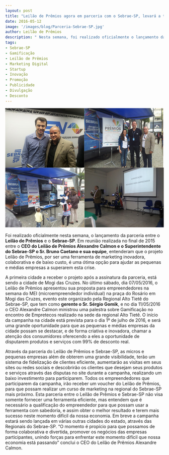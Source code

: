 ```yaml
---
layout: post
title: "Leilão de Prêmios agora em parceria com o Sebrae-SP, levará a todo o estado, uma ferramenta de marketing baseado no conceito de gamificação, com o objetivo de ajudar as pequenas e médias empresas a superarem esta crise de forma criativa e inovadora."
date: 2016-05-12
image: '/images/blog/Parceria-Sebrae-SP.jpg'
author: Leilão de Prêmios
description: " Nesta semana, foi realizado oficialmente o lançamento da parceria entre o Leilão de Prêmios e o Sebrae-SP. Em reunião realizada no final de 2015 entre o CEO do Leilão de Prêmios Alexandre Calmon e o Superintendente do Sebrae-SP o Sr. Bruno Caetano e sua equipe, entenderam que o projeto Leilão de Prêmios, por ser uma ferramenta de marketing inovadora, colaborativa e de baixo custo, é uma ótima opção para ajudar as pequenas e médias empresas a superarem esta crise."
tags:
- Sebrae-SP
- Gamificação
- Leilão de Prêmios
- Marketing Digital
- Startup
- Inovação
- Promoção
- Publicidade
- Divulgação
- Desconto
---
```


![Alt text](/images/blog/Parceria-Sebrae-SP.jpg "Parceria Leilão de Prêmios e Sebrae-SP.")



Foi realizado oficialmente nesta semana, o lançamento da parceria entre o <strong>Leilão de Prêmios</strong> e o <strong>Sebrae-SP</strong>. Em reunião realizada no final de 2015 entre o <strong>CEO do Leilão de Prêmios Alexandre Calmon e o Superintendente do Sebrae-SP o Sr. Bruno Caetano e sua equipe</strong>, entenderam que o projeto Leilão de Prêmios, por ser uma ferramenta de marketing inovadora, colaborativa e de baixo custo, é uma ótima opção para ajudar as pequenas e médias empresas a superarem esta crise.

A primeira cidade a receber o projeto após a assinatura da parceria, está sendo a cidade de Mogi das Cruzes. No último sábado, dia 07/05/2016, o Leilão de Prêmios apresentou sua proposta para empreendedores na semana do MEI (microempreendedor individual) na praça do Rosário em Mogi das Cruzes, evento este organizado pela Regional Alto Tietê do Sebrae-SP, que tem como <strong>gerente o Sr. Sérgio Gomik</strong>, e no dia 11/05/2016 o CEO Alexandre Calmon ministrou uma palestra sobre Gamificação no encontro de Empretecos realizado na sede da regional Alto Tietê. O início da campanha na cidade está prevista para o dia 1º de julho de 2016, e será uma grande oportunidade para que as pequenas e médias empresas da cidade possam se destacar, e de forma criativa e inovadora, chamar a atenção dos consumidores oferecendo a eles a oportunidade de disputarem produtos e serviços com 99% de desconto real. 

Através da parceria do Leilão de Prêmios e Sebrae-SP, as micros e pequenas empresas além de obterem uma grande visibilidade, terão um sistema de fidelização de clientes eficiente, aumentarão as visitas em seus sites ou redes sociais e descobrirão os clientes que desejam seus produtos e serviços através das disputas no site durante a campanha, realizando um baixo investimento para participarem. Todos os empreendedores que participarem da campanha, irão receber um voucher do Leilão de Prêmios, para que possam realizar um curso de marketing na regional do Sebrae-SP mais próximo. Esta parceria entre o Leilão de Prêmios e Sebrae-SP não visa somente fornecer uma ferramenta eficiente, mas entendem que é necessário a qualificação do empreendedor para que possam usar a ferramenta com sabedoria, e assim obter o melhor resultado e terem mais sucesso neste momento difícil da nossa economia. Em breve a campanha estará sendo lançada em várias outras cidades do estado, através das Regionais do Sebrae-SP. <span>“O momento é propício para que possamos de forma colaborativa e divertida, promover os negócios das empresas participantes, unindo forças para enfrentar este momento difícil que nossa economia está passando”</span> conclui o CEO do Leilão de Prêmios Alexandre Calmon.

